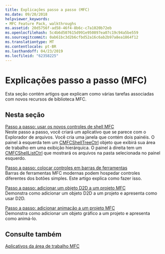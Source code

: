 ```yaml
---
title: Explicações passo a passo (MFC)
ms.date: 09/20/2018
helpviewer_keywords:
- MFC Feature Pack, walkthroughs
ms.assetid: 20d5756f-ad58-46f4-8b6c-c7a1020b72eb
ms.openlocfilehash: 5c4b6d507615d991e950897ea07c19c94a5be559
ms.sourcegitcommit: 0ab61bc3d2b6cfbd52a16c6ab2b97a8ea1864f12
ms.translationtype: MT
ms.contentlocale: pt-BR
ms.lasthandoff: 04/23/2019
ms.locfileid: "62358225"
---
```

# <a name="walkthroughs-mfc"></a>Explicações passo a passo (MFC)

Esta seção contém artigos que explicam como várias tarefas associadas com novos recursos de biblioteca MFC.

## <a name="in-this-section"></a>Nesta seção

[Passo a passo: usar os novos controles de shell MFC](../mfc/walkthrough-using-the-new-mfc-shell-controls.md)<br/>
Neste passo a passo, você criará um aplicativo que se parece com o Explorador de arquivos. Você cria uma janela que contém dois painéis. O painel à esquerda tem um [CMFCShellTreeCtrl](../mfc/reference/cmfcshelltreectrl-class.md) objeto que exibirá sua área de trabalho em uma exibição hierárquica. O painel à direita tem um [CMFCShellListCtrl](../mfc/reference/cmfcshelllistctrl-class.md) que mostrará os arquivos na pasta selecionada no painel esquerdo.

[Passo a passo: colocar controles em barras de ferramentas](../mfc/walkthrough-putting-controls-on-toolbars.md)<br/>
Barras de ferramentas MFC modernas podem hospedar controles diferentes dos botões simples. Este artigo explica como fazer isso.

[Passo a passo: adicionar um objeto D2D a um projeto MFC](../mfc/walkthrough-adding-a-d2d-object-to-an-mfc-project.md)<br/>
Demonstra como adicionar um objeto D2D a um projeto e apresenta como usar D2D.

[Passo a passo: adicionar animação a um projeto MFC](../mfc/walkthrough-adding-animation-to-an-mfc-project.md)<br/>
Demonstra como adicionar um objeto gráfico a um projeto e apresenta como animá-lo.

## <a name="see-also"></a>Consulte também

[Aplicativos da área de trabalho MFC](../mfc/mfc-desktop-applications.md)
